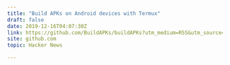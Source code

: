 ```yaml
---
title: "Build APKs on Android devices with Termux"
draft: false
date: 2019-12-16T04:07:30Z
link: https://github.com/BuildAPKs/buildAPKs?utm_medium=RSS&utm_source=hune
site: github.com
topic: Hacker News  

---
```

